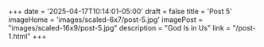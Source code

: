 +++
date = '2025-04-17T10:14:01-05:00'
draft = false
title = 'Post 5'
imageHome = 'images/scaled-6x7/post-5.jpg'
imagePost = "images/scaled-16x9/post-5.jpg"
description = "God Is in Us"
link = "/post-1.html"
+++
